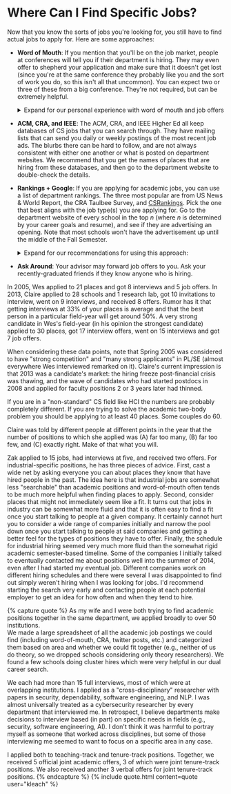 # Where Can I Find Specific Jobs?

Now that you know the sorts of jobs you're looking for, you still have to find
actual jobs to apply for. Here are some approaches:

- **Word of Mouth**: If you mention that you'll be on the job market,
  people at conferences will tell you if their department is hiring.  They may
  even offer to shepherd your application and make sure that it doesn't get lost
  (since you're at the same conference they probably like you and the sort of work
  you do, so this isn't all that uncommon). You can expect two or three of these
  from a big conference. They're not required, but can be extremely helpful.

  <details><summary>Expand for our personal experience with word of mouth and job offers</summary>
  
  <p>
  Claire gave two conference talks in the six months before applying for jobs and
  found this approach extremely useful.  She did not end those talks with "I am on
  the job market," but should have in hindsight. 
  </p>

  <p>
  Madeline attended a conference in her last year, and she did end her 
  talk with "I am on the job market". Two of her job offers came from 
  institutions where she talked to faculty members as a result of this 
  announcement.
  </p>
  </details>

- **ACM, CRA, and IEEE**: The ACM, CRA, and IEEE Higher Ed all keep
  databases of CS jobs that you can search through.  They have mailing lists that
  can send you daily or weekly postings of the most recent job ads.  The blurbs
  there can be hard to follow, and are not always consistent with either one
  another or what is posted on department websites.  We recommend that you get the
  names of places that are hiring from these databases, and then go to the
  department website to double-check the details.

- **Rankings + Google**: If you are applying for academic jobs, 
  you can use a list of department rankings. The three most
  popular are from US News & World Report, the CRA Taulbee Survey, and 
  [CSRankings](https://csrankings.org/#/index?all&us). Pick
  the one that best aligns with the job type(s) you are applying for. Go to the
  department website of every school in the top *n* (where *n* is determined by 
  your career goals and resume), and see if they are advertising
  an opening. 
  Note that most schools won't have the advertisement up until the
  middle of the Fall Semester.  
  <details><summary>Expand for our recommendations for using this approach:</summary>

  <p>
  Claire took the top 100 schools on one such list
  and put them in a spreadsheet, with a separate section for Canadian schools.
  She updated the spreadsheet when a school on the list posted a job to one of the
  above-mentioned websites.  Before applying, she reviewed the schools that were
  hiring and filtered according to various preferences. She aimed to apply to
  approximately an equal number of schools ranked above and below her graduate
  institution (UVA).
  </p>

  <p>
  Madeline took the union of the top 30 schools on CSrankings and US News and Report.
  She also added schools with historical strength in her primary research area (software
  engineering). She then filtered schools based on those that were hiring and her
  geographical preference. In the end, she applied to 23 schools.
  </p>

  <p>If you choose to take a similar approach, we recommends modifying your
  starting list and filtering criteria as appropriate.  Not everyone wants to work
  at a top-ranked school, so don't feel like "top 100" is the only way to go.  For
  example, Claire aimed to apply mostly to larger departments and Madeline wanted
  a university in a costal state, within two hours of a major city. You are likely to
  have different preferences.</p>
  </details>

- **Ask Around**: Your advisor may forward job offers to you. Ask your
  recently-graduated friends if they know anyone who is hiring.

In 2005, Wes applied to 21 places and got 8 interviews and 5 job offers. In
2013, Claire applied to 28 schools and 1 research lab, got 10 invitations to
interview, went on 9 interviews, and received 8 offers.  Rumor has it that
getting interviews at 33% of your places is average and that the best person in
a particular field-year will get around 50%. A very strong candidate in Wes's
field-year (in his opinion the strongest candidate) applied to 30 places, got 17
interview offers, went on 15 interviews and got 7 job offers.

When considering these data points, note that Spring 2005 was considered to
have "strong competition" and "many strong applicants" in PL/SE (almost
everywhere Wes interviewed remarked on it).  Claire's current impression is that
2013 was a candidate's market: the hiring freeze post-financial crisis was
thawing, and the wave of candidates who had started postdocs in 2008 and applied
for faculty positions 2 or 3 years later had thinned.

If you are in a "non-standard" CS field like HCI the numbers are probably
completely different. If you are trying to solve the academic two-body problem
you should be applying to at least 40 places. Some couples do 60.

Claire was told by different people at different points in the year that the
number of positions to which she applied was (A) far too many, (B) far too few,
and (C) exactly right.  Make of that what you will.

Zak applied to 15 jobs, had interviews at five, and received two offers.
For industrial-specific positions, he has three pieces of advice.  First,
cast a wide net by asking everyone you can about places they know that have
hired people in the past.  The idea here is that industrial jobs are
somewhat less "searchable" than academic positions and
word-of-mouth often tends to be much more helpful when finding places to
apply.  Second, consider places that might not immediately seem like a fit.
It turns out that jobs in industry can be somewhat more fluid and that it
is often easy to find a fit once you start talking to people at a given
company.  It certainly cannot hurt you to consider a wide range of
companies initially and narrow the pool down once you start talking to
people at said companies and getting a better feel for the types of
positions they have to offer.  Finally, the schedule for industrial hiring
seemed very much more fluid than the somewhat rigid academic semester-based
timeline. Some of the companies I initially talked to eventually contacted
me about positions well into the summer of 2014, even after I had started
my eventual job. Different companies work on different hiring schedules
and there were several I was disappointed to find out simply weren't
hiring when I was looking for jobs.  I'd recommend starting the search
very early and contacting people at each potential employer to get an idea
for how often and when they tend to hire.  

{% capture quote %} 
As my wife and I were both trying to find academic positions together in
the same department, we applied broadly to over 50 institutions.  
We made a large spreadsheet of all the academic job postings we could
find (including word-of-mouth, CRA, twitter posts, etc.) and categorized
them based on area and whether we could fit together (e.g., neither of
us do theory, so we dropped schools considering only theory
researchers).  We found a few schools doing cluster hires which were
very helpful in our dual career search.  

We
each had more than 15 full interviews, most of which were at overlapping
institutions. I applied as a "cross-disciplinary" researcher with papers
in security, dependability, software engineering, and NLP.  I was almost
universally treated as a cybersecurity researcher by every department
that interviewed me.   In retrospect, I believe departments make
decisions to interview based (in part) on specific needs in fields
(e.g., security, software engineering, AI).  I don't think it was
harmful to portray myself as someone that worked across disciplines, but
some of those interviewing me seemed to want to focus on a specific area
in any case. 

I applied both to teaching-track and tenure-track positions.   Together,
we received 5 official joint academic offers, 3 of which were joint
tenure-track positions.  We also received another 3 verbal offers for
joint tenure-track positions. 
{% endcapture %}
{% include quote.html content=quote user="kleach" %}

